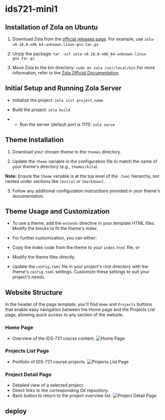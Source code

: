 # ids721-mini1

## Installation of Zola on Ubuntu

1. Download Zola from the [official releases page](https://github.com/getzola/zola/releases). For example, use `zola-v0.18.0-x86_64-unknown-linux-gnu.tar.gz`.

2. Unzip the package:
```tar -xzf zola-v0.18.0-x86_64-unknown-linux-gnu.tar.gz```

3. Move Zola to the bin directory:
```sudo mv zola /usr/local/bin```
For more information, refer to the [Zola Official Documentation](https://www.getzola.org/documentation/getting-started/installation/).


## Initial Setup and Running Zola Server

- Initialize the project: 
    ```zola init project_name```

- Build the project:
    ```zola build```

- - Run the server (default port is 1111):
   ```zola serve```


## Theme Installation

1. Download your chosen theme to the `themes` directory.

2. Update the `theme` variable in the configuration file to match the name of your theme's directory (e.g., `themes/kita`).

 **Note:** Ensure the `theme` variable is at the top level of the `.toml` hierarchy, not nested under sections like `[extra]` or `[markdown]`.

3. Follow any additional configuration instructions provided in your theme's documentation.

## Theme Usage and Customization

- To use a theme, add the `extends` directive in your template HTML files. Modify the blocks to fit the theme's index.

- For further customization, you can either:
- Copy the index code from the theme to your `index.html` file, or
- Modify the theme files directly.

- Update the `config.toml` file in your project's root directory with the theme's `config.toml` settings. Customize these settings to suit your project's needs.


## Website Structure

In the header of the page template, you'll find `Home` and `Projects` buttons that enable easy navigation between the Home page and the Projects List page, allowing quick access to any section of the website.

### Home Page

- Overview of the IDS-721 course content.
![Home Page](homepage.png)

### Projects List Page

- Portfolio of IDS-721 course projects.
![Projects List Page](projectslistpage.png)

### Project Detail Page

- Detailed view of a selected project.
- Direct links to the corresponding Git repository.
- Back button to return to the project overview list.
![Project Detail Page](projectpage.png)


## deploy